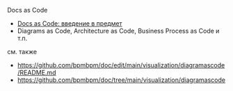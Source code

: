 Docs as Code  
- [Docs as Code: введение в предмет](https://habr.com/ru/companies/plesk/articles/555110/)
- Diagrams as Code, Architecture as Code, Business Process as Code и т.п.

см. также
- https://github.com/bpmbpm/doc/edit/main/visualization/diagramascode/README.md
- https://github.com/bpmbpm/doc/tree/main/visualization/diagramascode
